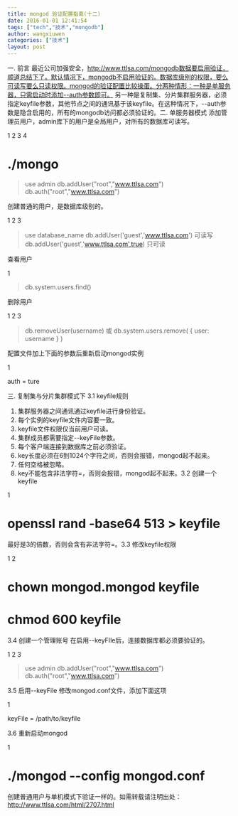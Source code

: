 ```yaml
---
title: mongod 验证配置指南(十二)
date: 2016-01-01 12:41:54
tags: ["tech","技术","mongodb"]
author: wangxiuwen
categories: ["技术"]
layout: post
---
```


一. 前言
最近公司加强安全，http://www.ttlsa.com/mongodb数据要启用验证，顺道总结下了。默认情况下，mongodb不启用验证的。数据库级别的权限，要么可读写要么只读权限。mongod的验证配置比较操蛋。分两种情形：一种是单服务器，只需启动时添加--auth参数即可。 另一种是复制集、分片集群服务器，必须指定keyfile参数，其他节点之间的通讯基于该keyfile。在这种情况下，--auth参数是隐含启用的，所有的mongodb访问都必须验证的。二. 单服务器模式
添加管理员用户，admin库下的用户是全局用户，对所有的数据库可读写。

1
2
3
4

# ./mongo
> use admin
> db.addUser("root","www.ttlsa.com")
> db.auth("root","www.ttlsa.com")




创建普通的用户，是数据库级别的。

1
2
3

> use database_name
> db.addUser('guest','www.ttlsa.com') 可读写
> db.addUser('guest','www.ttlsa.com',true) 只可读




查看用户

1

> db.system.users.find()




删除用户

1
2
3

> db.removeUser(username)
或
> db.system.users.remove( { user: username } )




配置文件加上下面的参数后重新启动mongod实例

1

auth = ture




三. 复制集与分片集群模式下
3.1 keyfile规则
1. 集群服务器之间通讯通过keyfile进行身份验证。
2. 每个实例的keyfile文件内容要一致。
3. keyfile文件权限仅当前用户可读。
4. 集群成员都需要指定--keyFile参数。
5. 每个客户端连接到数据库之前必须验证。
6. key长度必须在6到1024个字符之间，否则会报错，mongod起不起来。
7. 任何空格被忽略。
8. key不能包含非法字符=，否则会报错，mongod起不起来。3.2 创建一个keyfile

1

# openssl rand -base64 513 > keyfile




最好是3的倍数，否则会含有非法字符=。3.3 修改keyfile权限

1
2

# chown mongod.mongod keyfile
# chmod 600 keyfile




3.4 创建一个管理账号
在启用--keyFIle后，连接数据库都必须要验证的。

1
2
3

> use admin
> db.addUser("root","www.ttlsa.com")
> db.auth("root","www.ttlsa.com")




3.5 启用--keyFile
修改mongod.conf文件，添加下面这项

1

keyFile = /path/to/keyfile




3.6 重新启动mongod

1

# ./mongod --config mongod.conf




创建普通用户与单机模式下验证一样的。如需转载请注明出处：http://www.ttlsa.com/html/2707.html
